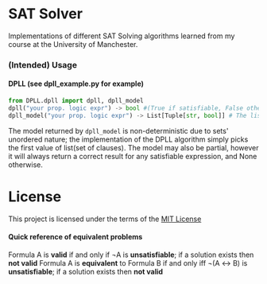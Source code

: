 # SAT Solver

Implementations of different SAT Solving algorithms learned from my course at the University of Manchester.


### (Intended) Usage

#### DPLL (see dpll_example.py for example)
```python
from DPLL.dpll import dpll, dpll_model
dpll("your prop. logic expr") -> bool #(True if satisfiable, False otherwise)
dpll_model("your prop. logic expr") -> List[Tuple[str, bool]] # The list of variables of the form (variable name, True/False)
```

The model returned by `dpll_model` is non-deterministic due to sets' unordered nature; the implementation of the DPLL algorithm simply picks the first value of list(set of clauses). The model may also be partial, however it will always return a correct result for any satisfiable expression, and None otherwise.
# License

This project is licensed under the terms of the [MIT License](LICENSE.md)


#### Quick reference of equivalent problems
Formula A is **valid** if and only if ¬A is **unsatisfiable**; if a solution exists then **not valid**
Formula A is **equivalent** to Formula B if and only iff ¬(A ↔ B) is **unsatisfiable**; if a solution exists then **not valid**